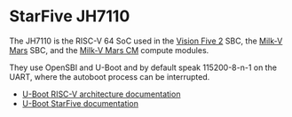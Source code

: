 # StarFive JH7110

The JH7110 is the RISC-V 64 SoC used in the [Vision Five 2](https://www.starfivetech.com/en/site/boards) SBC, the [Milk-V Mars](https://milkv.io/mars) SBC, and the [Milk-V Mars CM](https://milkv.io/mars-cm) compute modules.

They use OpenSBI and U-Boot and by default speak 115200-8-n-1 on the UART, where the autoboot process can be interrupted.

* [U-Boot RISC-V architecture documentation](https://github.com/u-boot/u-boot/blob/master/doc/arch/riscv.rst)
* [U-Boot StarFive documentation](https://github.com/u-boot/u-boot/tree/master/doc/board/starfive)
